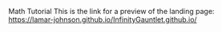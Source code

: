 
Math Tutorial
This is the link for a preview of the landing page: https://lamar-johnson.github.io/InfinityGauntlet.github.io/
